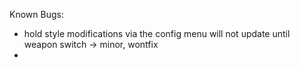﻿
Known Bugs:

- hold style modifications via the config menu will not update until weapon switch -> minor, wontfix
- 